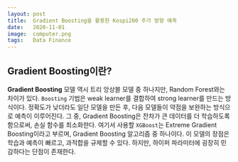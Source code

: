 ```yaml
---
layout: post
title:  Gradient Boosting을 활용한 Kospi200 주가 방향 예측
date:   2020-11-01
image:  computer.png
tags:   Data Finance
---
```

## Gradient Boosting이란?

**Gradient Boosting** 모델 역시 트리 앙상블 모델 중 하나지만, Random Forest와는 차이가 있다. `Boosting` 기법은 weak learner를 결합하여 strong learner를 만드는 방식이다. 정확도가 낮더라도 일단 모델을 만든 후, 다음 모델들이 약점을 보완하는 방식으로 예측이 이루어진다. 그 중, Gradient Boosting은 잔차가 큰 데이터를 더 학습하도록 함으로써, 손실 함수를 최소화한다. 여기서 사용할 `XGBoost`는 Extreme Gradient Boosting이라고 부르며, Gradient Boosting 알고리즘 중 하나이다. 이 모델의 장점은 학습과 예측이 빠르고, 과적합을 규제할 수 있다. 하지만, 하이퍼 파라미터에 굉장히 민감하다는 단점이 존재한다.<BR/><BR/><BR/><BR/>

## 
